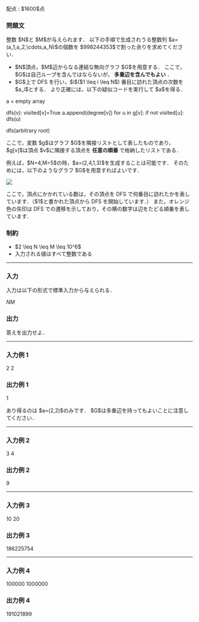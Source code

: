 
<div>

<span>

<span>

<p>
配点 : $1600$点
</p>

<div>

<section>

### **問題文**

<p>
整数 $N$と $M$が与えられます．
以下の手順で生成されうる整数列 $a=(a_1,a_2,\cdots,a_N)$の個数を $998244353$で割った余りを求めてください．
</p>

<ul>

<li>
$N$頂点，$M$辺からなる連結な無向グラフ $G$を用意する．
ここで，$G$は自己ループを含んではならないが，
<strong>
多重辺を含んでもよい
</strong>
．
</li>

<li>
$G$上で DFS を行い，$i$($1 \leq i \leq N$) 番目に訪れた頂点の次数を $a_i$とする．
より正確には，以下の疑似コードを実行して $a$を得る．
</li>

</ul>

<div>

a = empty array

dfs(v):
    visited[v]=True
    a.append(degree[v])
    for u in g[v]:
        if not visited[u]:
            dfs(u)

dfs(arbitrary root)

</div>

<p>
ここで，変数 $g$はグラフ $G$を隣接リストとして表したものであり，$g[v]$は頂点 $v$に隣接する頂点を
<strong>
任意の順番
</strong>
で格納したリストである．
</p>

<p>
例えば，$N=4,M=5$の時，$a=(2,4,1,3)$を生成することは可能です．
そのためには，以下のようなグラフ $G$を用意すればよいです．
</p>

<p>

<img src="https://img.atcoder.jp/agc056/3bfec17f881ae4cd27eccae94ebeae10.png">

</img>

</p>

<p>
ここで，頂点にかかれている数は，その頂点を DFS で何番目に訪れたかを表しています．（$1$と書かれた頂点から   DFS を開始しています．）
また，オレンジ色の矢印は DFS での遷移を示しており，その横の数字は辺をたどる順番を表しています．
</p>

</section>

</div>

<div>

<section>

### **制約**

<ul>

<li>
$2 \leq N \leq M \leq 10^6$
</li>

<li>
入力される値はすべて整数である
</li>

</ul>

</section>

</div>

---

<div>

<div>

<section>

### **入力**

<p>
入力は以下の形式で標準入力から与えられる．
</p>

<div>

$N$$M$
</div>

</section>

</div>

<div>

<section>

### **出力**

<p>
答えを出力せよ．
</p>

</section>

</div>

</div>

---

<div>

<section>

### **入力例 1**

<div>

2 2

</div>

</section>

</div>

<div>

<section>

### **出力例 1**

<div>

1

</div>

<p>
あり得るのは $a=(2,2)$のみです．
$G$は多重辺を持ってもよいことに注意してください．
</p>

</section>

</div>

---

<div>

<section>

### **入力例 2**

<div>

3 4

</div>

</section>

</div>

<div>

<section>

### **出力例 2**

<div>

9

</div>

</section>

</div>

---

<div>

<section>

### **入力例 3**

<div>

10 20

</div>

</section>

</div>

<div>

<section>

### **出力例 3**

<div>

186225754

</div>

</section>

</div>

---

<div>

<section>

### **入力例 4**

<div>

100000 1000000

</div>

</section>

</div>

<div>

<section>

### **出力例 4**

<div>

191021899

</div>

</section>

</div>

</span>

</span>

</div>
